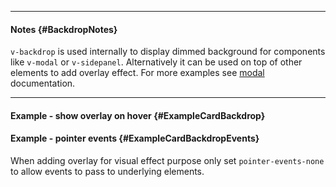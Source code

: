 ___

#### Notes {#BackdropNotes}

`v-backdrop` is used internally to display dimmed background for components like `v-modal` or `v-sidepanel`. Alternatively it can be used on top of other elements to add overlay effect. For more examples see [modal](/documentation/modal) documentation.

---

#### Example - show overlay on hover {#ExampleCardBackdrop}

<example name="ExampleCardBackdrop"></example>

#### Example - pointer events {#ExampleCardBackdropEvents}

When adding overlay for visual effect purpose only set `pointer-events-none` to allow events to pass to underlying elements.

<example name="ExampleCardBackdropEvents"></example>
